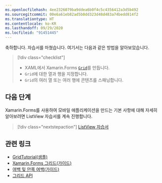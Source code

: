 ```yaml
---
ms.openlocfilehash: 4ee2326079ba9ddea6b0f4c5c4356412a3d5b492
ms.sourcegitcommit: 00e6a61eb82ad5b0dd323d48d483a74bedd814f2
ms.translationtype: HT
ms.contentlocale: ko-KR
ms.lasthandoff: 09/29/2020
ms.locfileid: "91451445"
---
```

축하합니다. 자습서를 마쳤습니다. 여기서는 다음과 같은 방법을 알아보았습니다.

> [!div class="checklist"]
>
> - XAML에서 Xamarin.Forms [`Grid`](xref:Xamarin.Forms.Grid)를 만듭니다.
> - `Grid`에 대한 열과 행을 지정합니다.
> - `Grid`의 여러 열 또는 여러 행에 콘텐츠를 스패닝합니다.

## <a name="next-steps"></a>다음 단계

Xamarin.Forms를 사용하여 모바일 애플리케이션을 만드는 기본 사항에 대해 자세히 알아보려면 ListView 자습서를 계속 진행합니다.

> [!div class="nextstepaction"]
> [ListView 자습서](~/get-started/tutorials/listview/index.yml)

## <a name="related-links"></a>관련 링크

- [GridTutorial(샘플)](/samples/xamarin/xamarin-forms-samples/getstarted-tutorials-gridtutorial/)
- [Xamarin.Forms 그리드(가이드)](~/xamarin-forms/user-interface/layouts/grid.md)
- [여백 및 안쪽 여백(가이드)](~/xamarin-forms/user-interface/layouts/margin-and-padding.md)
- [그리드 API](xref:Xamarin.Forms.Grid)